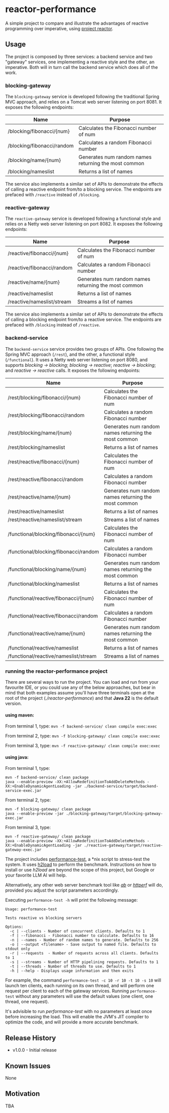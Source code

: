 # reactor-performance
A simple project to compare and illustrate the advantages of reactive programming over imperative, using [project reactor](https://projectreactor.io/).

## Usage
The project is composed by three services: a backend service and two "gateway" services, one implementing a reactive style and the other, an imperative. Both will in turn call the backend service which does all of the work.

### blocking-gateway
The `blocking-gateway` service is developed following the traditional Spring MVC approach, and relies on a Tomcat web server listening on port 8081. It exposes the following endpoints:

| Name                       | Purpose                                              |
|----------------------------|------------------------------------------------------|
| /blocking/fibonacci/{num}  | Calculates the Fibonacci number of num               |
| /blocking/fibonacci/random | Calculates a random Fibonacci number                 |
| /blocking/name/{num}       | Generates num random names returning the most common |
| /blocking/nameslist        | Returns a list of names                              |

The service also implements a similar set of APIs to demonstrate the effects of calling a reactive endpoint from/to a blocking service. The endpoints are prefaced with `/reactive` instead of `/blocking`.

### reactive-gateway
The `reactive-gateway` service is developed following a functional style and relies on a Netty web server listening on port 8082. It exposes the following endpoints:

| Name                       | Purpose                                              |
|----------------------------|------------------------------------------------------|
| /reactive/fibonacci/{num}  | Calculates the Fibonacci number of num               |
| /reactive/fibonacci/random | Calculates a random Fibonacci number                 |
| /reactive/name/{num}       | Generates num random names returning the most common |
| /reactive/nameslist        | Returns a list of names                              |
| /reactive/nameslist/stream | Streams a list of names                              |

The service also implements a similar set of APIs to demonstrate the effects of calling a blocking endpoint from/to a reactive service. The endpoints are prefaced with `/blocking` instead of `/reactive`.

### backend-service
The `backend-service` service provides two groups of APIs. One following the Spring MVC approach (`/rest`), and the other, a functional style (`/functional`). It uses a Netty web server listening on port 8080, and supports _blocking → blocking_; _blocking → reactive_; _reactive → blocking_; and _reactive → reactive_ calls. It exposes the following endpoints:

| Name                                  | Purpose                                              |
|---------------------------------------|------------------------------------------------------|
| /rest/blocking/fibonacci/{num}        | Calculates the Fibonacci number of num               |
| /rest/blocking/fibonacci/random       | Calculates a random Fibonacci number                 |
| /rest/blocking/name/{num}             | Generates num random names returning the most common |
| /rest/blocking/nameslist              | Returns a list of names                              |
| /rest/reactive/fibonacci/{num}        | Calculates the Fibonacci number of num               |
| /rest/reactive/fibonacci/random       | Calculates a random Fibonacci number                 |
| /rest/reactive/name/{num}             | Generates num random names returning the most common |
| /rest/reactive/nameslist              | Returns a list of names                              |
| /rest/reactive/nameslist/stream       | Streams a list of names                              |
| /functional/blocking/fibonacci/{num}  | Calculates the Fibonacci number of num               |
| /functional/blocking/fibonacci/random | Calculates a random Fibonacci number                 |
| /functional/blocking/name/{num}       | Generates num random names returning the most common |
| /functional/blocking/nameslist        | Returns a list of names                              |
| /functional/reactive/fibonacci/{num}  | Calculates the Fibonacci number of num               |
| /functional/reactive/fibonacci/random | Calculates a random Fibonacci number                 |
| /functional/reactive/name/{num}       | Generates num random names returning the most common |
| /functional/reactive/nameslist        | Returns a list of names                              |
| /functional/reactive/nameslist/stream | Streams a list of names                              |

### running the reactor-performance project
There are several ways to run the project. You can load and run from your favourite IDE, or you could use any of the below approaches, but bear in mind that both examples assume you'll have three terminals open at the root of the project (_./reactor-performance_) and that **Java 22** is the default version.

#### using maven:

From terminal 1, type: `mvn -f backend-service/ clean compile exec:exec`

From terminal 2, type: `mvn -f blocking-gateway/ clean compile exec:exec`

From terminal 3, type: `mvn -f reactive-gateway/ clean compile exec:exec`

#### using java:
From terminal 1, type:
```
mvn -f backend-service/ clean package
java --enable-preview -XX:+AllowRedefinitionToAddDeleteMethods -XX:+EnableDynamicAgentLoading -jar ./backend-service/target/backend-service-exec.jar
```
From terminal 2, type:
```
mvn -f blocking-gateway/ clean package
java --enable-preview -jar ./blocking-gateway/target/blocking-gateway-exec.jar
```
From terminal 3, type:
```
mvn -f reactive-gateway/ clean package
java --enable-preview -XX:+AllowRedefinitionToAddDeleteMethods -XX:+EnableDynamicAgentLoading -jar ./reactive-gateway/target/reactive-gateway-exec.jar
```
The project includes [performance-test](./performance-test), a *nix script to stress-test the system. It uses [h2load](https://nghttp2.org/documentation/h2load-howto.html) to perform the benchmark. Instructions on how to install or use _h2load_ are beyond the scope of this project, but Google or your favorite LLM AI will help.

Alternatively, any other web server benchmark tool like [_ab_](https://httpd.apache.org/docs/2.4/programs/ab.html) or [_httperf_](https://github.com/httperf/httperf) will do, provided you adjust the script parameters accordingly.

Executing `performance-test -h` will print the following message:
```
Usage: performance-test

Tests reactive vs blocking servers

Options:
  -c | --clients - Number of concurrent clients. Defaults to 1
  -f | --fibonacci - Fibonacci number to calculate. Defaults to 16
  -n | --names - Number of random names to generate. Defaults to 256
  -o | --output <filename> - Save output to named file. Defaults to stdout only
  -r | --requests  - Number of requests across all clients. Defaults to 1
  -s | --streams - Number of HTTP pipelining requests. Defaults to 1
  -t | --threads - Number of threads to use. Defaults to 1
  -h | --help - Displays usage information and then exits
```
For example, the command `performance-test -c 10 -r 10 -t 10 -s 10` will launch ten clients, each running on its own thread, and will perform one request per client to each of the gateway services. Running `performance-test` without any parameters will use the default values (one client, one thread, one request).

It's advisible to run _performance-test_ with no parameters at least once before increasing the load. This will enable the JVM's JIT compiler to optimize the code, and will provide a more accurate benchmark.

## Release History
* v1.0.0 - Initial release

## Known Issues
None

## Motivation
TBA
